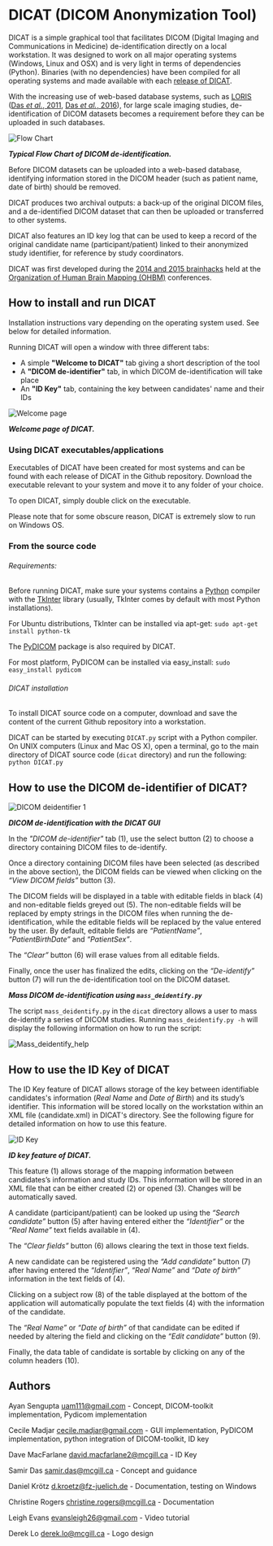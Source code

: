 # DICAT (DICOM Anonymization Tool)

DICAT is a simple graphical tool that facilitates DICOM (Digital Imaging and 
Communications in Medicine) de-identification directly on a local workstation. 
It was designed to work on all major operating systems (Windows, Linux and OSX) 
and is very light in terms of dependencies (Python). Binaries (with no 
dependencies) have been compiled for all operating systems and made available 
with each [release of DICAT](https://github.com/aces/DICAT/releases).

With the increasing use of web-based database systems, such as 
[LORIS](http://www.loris.ca) 
([Das *et al.*, 2011](http://journal.frontiersin.org/article/10.3389/fninf.2011.00037/full), 
[Das *et al.*, 2016](http://www.sciencedirect.com/science/article/pii/S1053811915008009)), 
for large scale imaging studies, de-identification of DICOM datasets becomes a 
requirement before they can be uploaded in such databases.

![Flow Chart](docs/images/TypicFlowChartOfDICOMdeidentification.png)

***Typical Flow Chart of DICOM de-identification.***

Before DICOM datasets can be uploaded into a web-based database, identifying 
information stored in the DICOM header (such as patient name, date of birth) 
should be removed.

DICAT produces two archival outputs: a back-up of the original DICOM files, and 
a de-identified DICOM dataset that can then be uploaded or transferred to other 
systems.

DICAT also features an ID key log that can be used to keep a record of the 
original candidate name (participant/patient) linked to their anonymized study 
identifier, for reference by study coordinators. 

DICAT was first developed during the 
[2014 and 2015 brainhacks](http://brainhack.org) held at the 
[Organization of Human Brain Mapping (OHBM)](http://www.humanbrainmapping.org/i4a/pages/index.cfm?pageid=1) 
conferences.

## How to install and run DICAT

Installation instructions vary depending on the operating system used. 
See below for detailed information.

Running DICAT will open a window with three different tabs:

* A simple **"Welcome to DICAT"** tab giving a short description of the tool
* A **"DICOM de-identifier"** tab, in which DICOM de-identification will take place 
* An **"ID Key"** tab, containing the key between candidates' name and their IDs

![Welcome page](docs/images/Welcome_DicAT.png)

***Welcome page of DICAT.***

### Using DICAT executables/applications

Executables of DICAT have been created for most systems and can be found with 
each release of DICAT in the Github repository. Download the executable 
relevant to your system and move it to any folder of your choice.

To open DICAT, simply double click on the executable.

Please note that for some obscure reason, DICAT is extremely slow to run on 
Windows OS.

### From the source code

###### Requirements: 

Before running DICAT, make sure your systems contains a 
[Python](https://www.python.org) compiler with the 
[TkInter](https://wiki.python.org/moin/TkInter) library (usually, TkInter comes 
by default with most Python installations).

For Ubuntu distributions, TkInter can be installed via apt-get:
```sudo apt-get install python-tk```

The [PyDICOM](https://pydicom.readthedocs.io/en/stable/getting_started.html#installing) 
package is also required by DICAT. 

For most platform, PyDICOM can be installed via easy_install: 
```sudo easy_install pydicom``` 


###### DICAT installation


To install DICAT source code on a computer, download and save the content of 
the current Github repository into a workstation.

DICAT can be started by executing `DICAT.py` script with a Python compiler. 
On UNIX computers (Linux and Mac OS X), open a terminal, go to the main 
directory of DICAT source code (`dicat` directory) and run the following:
```python DICAT.py```


## How to use the DICOM de-identifier of DICAT?


![DICOM deidentifier 1](docs/images/DICOM_deidentification.png)

***DICOM de-identification with the DICAT GUI*** 

In the *"DICOM de-identifier"* tab (1), use the select button (2) to choose a 
directory containing DICOM files to de-identify.

Once a directory containing DICOM files have been selected (as described in the 
above section), the DICOM fields can be viewed when clicking on the 
*“View DICOM fields”* button (3).

The DICOM fields will be displayed in a table with editable fields in black (4) 
and non-editable fields greyed out (5). The non-editable fields will be 
replaced by empty strings in the DICOM files when running the de-identification, 
while the editable fields will be replaced by the value entered by the user. 
By default, editable fields are *“PatientName”*, *“PatientBirthDate”* and 
*“PatientSex”*.  
 
The *“Clear”* button (6) will erase values from all editable fields. 

Finally, once the user has finalized the edits, clicking on the *“De-identify”* 
button (7) will run the de-identification tool on the DICOM dataset. 

***Mass DICOM de-identification using `mass_deidentify.py`***

The script `mass_deidentify.py` in the `dicat` directory allows a user to 
mass de-identify a series of DICOM studies. Running `mass_deidentify.py -h` 
will display the following information on how to run the script:

![Mass_deidentify_help](docs/images/mass_deidentify_help.png)

## How to use the ID Key of DICAT

The ID Key feature of DICAT allows storage of the key between identifiable 
candidates's information (*Real Name* and *Date of Birth*) and its study’s 
identifier. This information will be stored locally on the workstation within 
an XML file (candidate.xml) in DICAT's directory. See the following figure for 
detailed information on how to use this feature.

![ID Key](docs/images/ID_Mapper.png)

***ID key feature of DICAT.*** 

This feature (1) allows storage of the mapping information between candidates’s 
information and study IDs. This information will be stored in an XML file that 
can be either created (2) or opened (3). Changes will be automatically saved. 

A candidate (participant/patient) can be looked up using the 
*“Search candidate”* button (5) after having entered either the *“Identifier”* 
or the *“Real Name”* text fields available in (4). 

The *“Clear fields”* button (6) allows clearing the text in those text fields. 

A new candidate can be registered using the *“Add candidate”* button (7) after 
having entered the *“Identifier”*, *“Real Name”* and *“Date of birth”* 
information in the text fields of (4). 

Clicking on a subject row (8) of the table displayed at the bottom of the 
application will automatically populate the text fields (4) with the 
information of the candidate. 

The *“Real Name”* or *“Date of birth”* of that candidate can be edited if 
needed by altering the field and clicking on the *“Edit candidate”* button (9). 

Finally, the data table of candidate is sortable by clicking on any of the 
column headers (10).


## Authors

Ayan Sengupta <uam111@gmail.com>              - Concept, DICOM-toolkit implementation, Pydicom implementation   

Cecile Madjar <cecile.madjar@gmail.com>       - GUI implementation, PyDICOM implementation, python integration of DICOM-toolkit, ID key

Dave MacFarlane <david.macfarlane2@mcgill.ca> - ID Key

Samir Das <samir.das@mcgill.ca>               - Concept and guidance

Daniel Krötz <d.kroetz@fz-juelich.de>         - Documentation, testing on Windows

Christine Rogers <christine.rogers@mcgill.ca> - Documentation

Leigh Evans <evansleigh26@gmail.com>          - Video tutorial

Derek Lo <derek.lo@mcgill.ca>                 - Logo design
